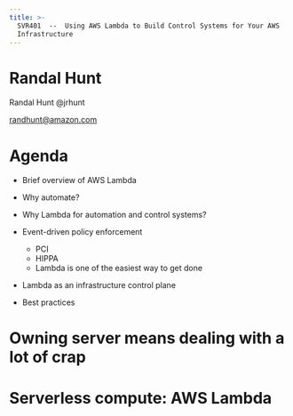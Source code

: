 ```yaml
---
title: >-
  SVR401  --  Using AWS Lambda to Build Control Systems for Your AWS
  Infrastructure
---
```


# Randal Hunt

Randal Hunt @jrhunt

randhunt@amazon.com

# Agenda

- Brief overview of AWS Lambda
- Why automate?
- Why Lambda for automation and control systems?
- Event-driven policy enforcement

  - PCI
  - HIPPA
  - Lambda is one of the easiest way to get done

- Lambda as an infrastructure control plane
- Best practices

# Owning server means dealing with a lot of crap

# Serverless compute: AWS Lambda
